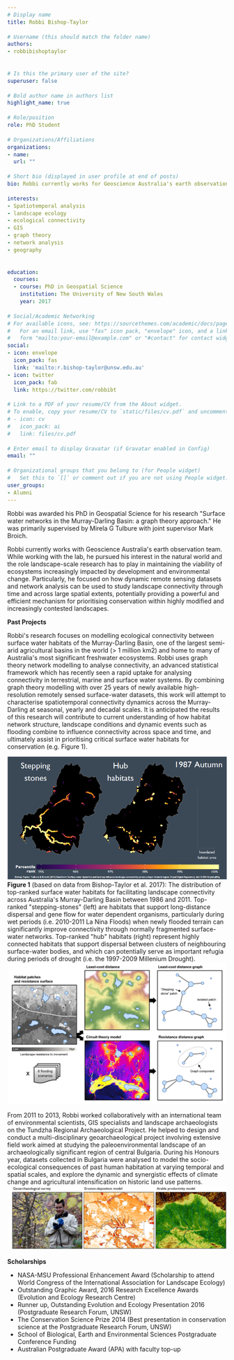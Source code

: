 ```yaml
---
# Display name
title: Robbi Bishop-Taylor

# Username (this should match the folder name)
authors:
- robbibishoptaylor
  
  
# Is this the primary user of the site?
superuser: false

# Bold author name in authors list
highlight_name: true

# Role/position
role: PhD Student

# Organizations/Affiliations
organizations:
- name: 
  url: ""

# Short bio (displayed in user profile at end of posts)
bio: Robbi currently works for Geoscience Australia's earth observation team, which can be seen <a href="https://www.ga.gov.au/scientific-topics/earth-obs"> here. </a>

interests:
- Spatiotemporal analysis
- landscape ecology
- ecological connectivity
- GIS
- graph theory
- network analysis
- geography


education:
  courses:
  - course: PhD in Geospatial Science
    institution: The University of New South Wales
    year: 2017

# Social/Academic Networking
# For available icons, see: https://sourcethemes.com/academic/docs/page-builder/#icons
#   For an email link, use "fas" icon pack, "envelope" icon, and a link in the
#   form "mailto:your-email@example.com" or "#contact" for contact widget.
social:
- icon: envelope
  icon_pack: fas
  link: 'mailto:r.bishop-taylor@unsw.edu.au'
- icon: twitter
  icon_pack: fab
  link: https://twitter.com/robbibt

# Link to a PDF of your resume/CV from the About widget.
# To enable, copy your resume/CV to `static/files/cv.pdf` and uncomment the lines below.
# - icon: cv
#   icon_pack: ai
#   link: files/cv.pdf

# Enter email to display Gravatar (if Gravatar enabled in Config)
email: ""

# Organizational groups that you belong to (for People widget)
#   Set this to `[]` or comment out if you are not using People widget.
user_groups:
- Alumni
---
```


Robbi was awarded his PhD in Geospatial Science for his research "Surface water networks in the Murray-Darling Basin: a graph theory approach." He was primarily supervised by Mirela G Tulbure with joint supervisor Mark Broich. 

Robbi currently works with Geoscience Australia's earth observation team. While working with the lab, he pursued his  interest in the natural world and the role landscape-scale research has to play in maintaining the viability of ecosystems increasingly impacted by development and environmental change. Particularly, he focused on how dynamic remote sensing datasets and network analysis can be used to study landscape connectivity through time and across large spatial extents, potentially providing a powerful and efficient mechanism for prioritising conservation within highly modified and increasingly contested landscapes.

<b>Past Projects</b>

Robbi's research focuses on modelling ecological connectivity between surface water habitats of the Murray-Darling Basin, one of the largest semi-arid agricultural basins in the world (> 1 million km2) and home to many of Australia's most significant freshwater ecosystems. Robbi uses graph theory network modelling to analyse connectivity, an advanced statistical framework which has recently seen a rapid uptake for analysing connectivity in terrestrial, marine and surface water systems. By combining graph theory modelling with over 25 years of newly available high-resolution remotely sensed surface-water datasets, this work will attempt to characterise spatiotemporal connectivity dynamics across the Murray-Darling at seasonal, yearly and decadal scales. It is anticipated the results of this research will contribute to current understanding of how habitat network structure, landscape conditions and dynamic events such as flooding combine to influence connectivity across space and time, and ultimately assist in prioritising critical surface water habitats for conservation (e.g. Figure 1).

<img src="millenium_drought.gif" alt="content is not available">
<b>Figure 1</b> (based on data from Bishop-Taylor et al. 2017): The distribution of top-ranked surface water habitats for facilitating landscape connectivity across Australia's Murray-Darling Basin between 1986 and 2011. ​​Top-ranked "stepping-stones" (left) are habitats that support long-distance dispersal and gene flow for water dependent organisms, particularly during wet periods (i.e. 2010-2011 La Nina Floods) when newly flooded terrain can significantly improve connectivity through normally fragmented surface-water networks. Top-ranked "hub" habitats (right) represent highly connected habitats that support dispersal between clusters of neighbouring surface-water bodies, and which can potentially serve as important refugia during periods of drought (i.e. the 1997-2009 Millenium Drought).

<img src="flooding_abstract.png" alt="image is not available">

From 2011 to 2013, Robbi worked collaboratively with an international team of environmental scientists, GIS specialists and landscape archaeologists on the Tundzha Regional Archaeological Project. He helped to design and conduct a multi-disciplinary geoarchaeological project involving extensive field work aimed at studying the paleoenvironmental landscape of an archaeologically significant region of central Bulgaria. During his Honours year, datasets collected in Bulgaria were analysed to model the socio-ecological consequences of past human habitation at varying temporal and spatial scales, and explore the dynamic and synergistic effects of climate change and agricultural intensification on historic land use patterns.
<img src="landuse.png" alt="image is not available">

<b>Scholarships</b>
- NASA-MSU Professional Enhancement Award (Scholarship to attend World Congress of the International Association for Landscape Ecology)
- Outstanding Graphic Award, 2016 Research Excellence Awards (Evolution and Ecology Research Centre)
- Runner up, Outstanding Evolution and Ecology Presentation 2016 (Postgraduate Research Forum, UNSW)
- The Conservation Science Prize 2014 (Best presentation in conservation science at the Postgraduate Research Forum, UNSW)
- School of Biological, Earth and Environmental Sciences Postgraduate Conference Funding
- Australian Postgraduate Award (APA) with faculty top-up